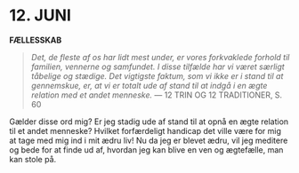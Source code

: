# 12. JUNI

**FÆLLESSKAB**

> *Det, de fleste af os har lidt mest under, er vores forkvaklede forhold til familien, vennerne og samfundet. I disse tilfælde har vi været særligt tåbelige og stædige. Det vigtigste faktum, som vi ikke er i stand til at gennemskue, er, at vi er totalt ude af stand til at indgå i en ægte relation med et andet menneske.*
> — 12 TRIN OG 12 TRADITIONER, S. 60

Gælder disse ord mig? Er jeg stadig ude af stand til at opnå en ægte relation til et andet menneske? Hvilket forfærdeligt handicap det ville være for mig at tage med mig ind i mit ædru liv! Nu da jeg er blevet ædru, vil jeg meditere og bede for at finde ud af, hvordan jeg kan blive en ven og ægtefælle, man kan stole på.
